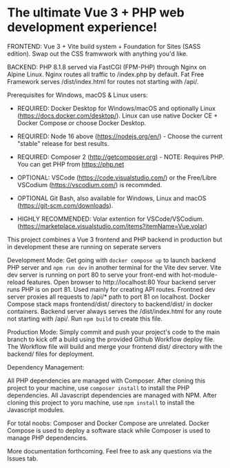 # The ultimate Vue 3 + PHP web development experience!

FRONTEND: Vue 3 + Vite build system + Foundation for Sites (SASS edition). Swap out the CSS framwwork with anything you'd like.

BACKEND: PHP 8.1.8 served via FastCGI (FPM-PHP) through Nginx on Alpine Linux. Nginx routes all traffic to /index.php by default. Fat Free Framework serves /dist/index.html for routes not starting with /api/.

Prerequisites for Windows, macOS & Linux users:
  
  - REQUIRED: Docker Desktop for Windows/macOS and optionally Linux (https://docs.docker.com/desktop/). Linux can use native Docker CE + Docker Compose or choose Docker Desktop.
  - REQUIRED: Node 16 above (https://nodejs.org/en/) - Choose the current "stable" release for best results.
  - REQUIRED: Composer 2 (http://getcomposer.org) - NOTE: Requires PHP. You can get PHP from https://php.net
  
  - OPTIONAL: VSCode (https://code.visualstudio.com/) or the Free/Libre VSCodium (https://vscodium.com/) is recommded.
  - OPTIONAL Git Bash, also available for Windows, Linux and macOS (https://git-scm.com/downloads).
  - HIGHLY RECOMMENDED: Volar extention for VSCode/VSCodium. (https://marketplace.visualstudio.com/items?itemName=Vue.volar)

This project combines a Vue 3 frontend and PHP backend in production but in development these are running on seperate servers


Development Mode:
  Get going with `docker compose up` to launch backend PHP server and `npm run dev` in another terminal for the Vite dev server.
  Vite dev server is running on port 80 to serve your front-end with hot-module-reload features. Open browser to http://localhost:80
  Your backend server runs PHP is on port 81. Used mainly for creating API routes.
  Frontned dev server proxies all requests to /api/* path to port 81 on localhost.
  Docker Compose stack maps frontend/dist/ directory to backend/dist/ in docker containers.
  Backend server always serves the /dist/index.html for any route not starting with /api/. Run `npm build` to create this file.

Production Mode:
  Simply commit and push your project's code to the main branch to kick off a build using the provided Github Workflow deploy file.
  The Workflow file will build and merge your frontend dist/ directory with the backend/ files for deployment.
 
 Dependency Management:
 
   All PHP dependencies are managed with Composer. After cloning this project to your machine, use `composer install` to install the PHP dependencies.
   All Javascript dependencies are managed with NPM. After cloning this project to yoru machine, use `npm install` to install the Javascript modules.
    
 For total noobs:
  Composer and Docker Compose are unrelated. Docker Compose is used to deploy a software stack while Composer is used to manage PHP dependencies.
    
 More documentation forthcoming. Feel free to ask any questions via the Issues tab.
